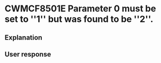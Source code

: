 # CWMCF8501E Parameter 0 must be set to ''1'' but was found to be ''2''.

## Explanation

## User response